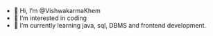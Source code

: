 - 👋 Hi, I’m @VishwakarmaKhem
- 👀 I’m interested in coding
- 🌱 I’m currently learning java, sql, DBMS and frontend development.

<!---
VishwakarmaKhem/VishwakarmaKhem is a ✨ special ✨ repository because its `README.md` (this file) appears on your GitHub profile.
You can click the Preview link to take a look at your changes.
--->

